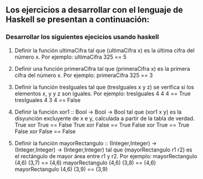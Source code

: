 ## Los ejercicios a desarrollar con el lenguaje de Haskell se presentan a continuación:

### Desarrollar los siguientes ejecicios usando haskell

1. Definir la función ultimaCifra tal que (ultimaCifra x) es la última cifra del número x. Por ejemplo:
ultimaCifra 325 == 5

2. Definir una función primeraCifra tal que (primeraCifra x) es la primera cifra del número x. Por ejemplo:
primeraCifra 325 == 3

3. Definir la función tresIguales tal que (tresIguales x y z) se verifica si los elementos x, y y z son iguales. Por ejemplo:
tresIguales 4 4 4 == True
tresIguales 4 3 4 == False

4. Definir la función xor1 :: Bool -> Bool -> Bool  tal que (xor1 x y) es la disyunción excluyente de x e y, calculada a partir de la tabla de verdad.
True xor True == False 
True xor False == True 
False xor True == True 
False xor False == False

5. Definir la función mayorRectangulo :: (Integer,Integer) -> (Integer,Integer) -> (Integer,Integer) tal que (mayorRectangulo r1 r2) es el rectángulo de mayor área entre  r1 y r2. Por ejemplo:
 mayorRectangulo (4,6) (3,7) == (4,6) 
mayorRectangulo (4,6) (3,8) == (4,6) 
mayorRectangulo (4,6) (3,9) == (3,9)
